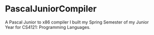 # PascalJuniorCompiler
A Pascal Junior to x86 compiler I built my Spring Semester of my Junior Year for CS4121: Programming Languages.
